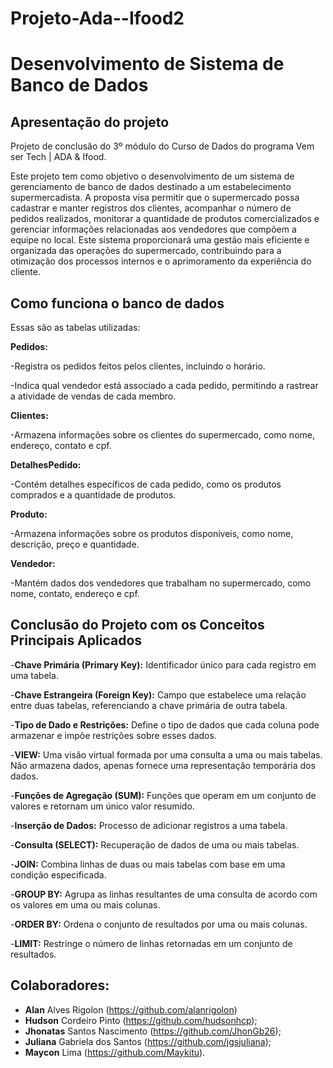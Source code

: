 # Projeto-Ada--Ifood2
# Desenvolvimento de Sistema de Banco de Dados

## Apresentação do projeto 

Projeto de conclusão do 3º módulo do Curso de Dados do programa Vem ser Tech | ADA & Ifood.

Este projeto tem como objetivo o desenvolvimento de um sistema de gerenciamento de banco de dados destinado a um estabelecimento supermercadista. A proposta visa permitir que o supermercado possa cadastrar e manter registros dos clientes, acompanhar o número de pedidos realizados, monitorar a quantidade de produtos comercializados e gerenciar informações relacionadas aos vendedores que compõem a equipe no local. Este sistema proporcionará uma gestão mais eficiente e organizada das operações do supermercado, contribuindo para a otimização dos processos internos e o aprimoramento da experiência do cliente.

## Como funciona o banco de dados

Essas são as tabelas utilizadas:

**Pedidos:**

-Registra os pedidos feitos pelos clientes, incluindo o horário.

-Indica qual vendedor está associado a cada pedido, permitindo a rastrear a atividade de vendas de cada membro. 

**Clientes:**

-Armazena informações sobre os clientes do supermercado, como nome, endereço, contato e cpf.

**DetalhesPedido:**

-Contém detalhes específicos de cada pedido, como os produtos comprados e a quantidade de produtos.

**Produto:**

-Armazena informações sobre os produtos disponíveis, como nome, descrição, preço e quantidade.  

**Vendedor:**

-Mantém dados dos vendedores que trabalham no supermercado, como nome, contato, endereço e cpf.

## Conclusão do Projeto com os Conceitos Principais Aplicados

-**Chave Primária (Primary Key):** Identificador único para cada registro em uma tabela.

-**Chave Estrangeira (Foreign Key):** Campo que estabelece uma relação entre duas tabelas, referenciando a chave primária de outra tabela.

-**Tipo de Dado e Restrições:** Define o tipo de dados que cada coluna pode armazenar e impõe restrições sobre esses dados.

-**VIEW:** Uma visão virtual formada por uma consulta a uma ou mais tabelas. Não armazena dados, apenas fornece uma representação temporária dos dados.

-**Funções de Agregação (SUM):** Funções que operam em um conjunto de valores e retornam um único valor resumido.

-**Inserção de Dados:** Processo de adicionar registros a uma tabela.

-**Consulta (SELECT):** Recuperação de dados de uma ou mais tabelas.

-**JOIN:** Combina linhas de duas ou mais tabelas com base em uma condição especificada.

-**GROUP BY:** Agrupa as linhas resultantes de uma consulta de acordo com os valores em uma ou mais colunas.

-**ORDER BY:** Ordena o conjunto de resultados por uma ou mais colunas.

-**LIMIT:** Restringe o número de linhas retornadas em um conjunto de resultados.




## Colaboradores:
-   **Alan** Alves Rigolon (https://github.com/alanrigolon)
-   **Hudson** Cordeiro Pinto (https://github.com/hudsonhcp);
-   **Jhonatas** Santos Nascimento (https://github.com/JhonGb26);
-   **Juliana** Gabriela dos Santos (https://github.com/jgsjuliana);
-   **Maycon** Lima (https://github.com/Maykitu).

